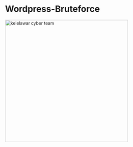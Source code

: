 # Wordpress-Bruteforce

<img src="https://l.top4top.io/p_2240nm0hp0.png" width="400" height="400" alt="kelelawar cyber team">
